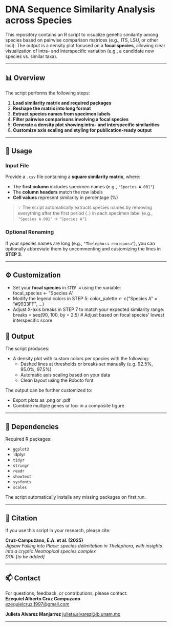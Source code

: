 # DNA Sequence Similarity Analysis across Species

This repository contains an R script to visualize genetic similarity among species based on pairwise comparison matrices (e.g., ITS, LSU, or other loci). The output is a density plot focused on a **focal species**, allowing clear visualization of intra- and interspecific variation (e.g., a candidate new species vs. similar taxa).

---

## 📊 Overview

The script performs the following steps:

1. **Load similarity matrix and required packages**
2. **Reshape the matrix into long format**
3. **Extract species names from specimen labels**
4. **Filter pairwise comparisons involving a focal species**
5. **Generate a density plot showing intra- and interspecific similarities**
6. **Customize axis scaling and styling for publication-ready output**

---

## 🔧 Usage

### Input File
Provide a `.csv` file containing a **square similarity matrix**, where:
- The **first column** includes specimen names (e.g., `"Species A.001"`)
- The **column headers** match the row labels
- **Cell values** represent similarity in percentage (%)

> 💡 The script automatically extracts species names by removing everything after the first period (`.`) in each specimen label (e.g., `"Species A.001"` → `"Species A"`).

### Optional Renaming
If your species names are long (e.g., `"Thelephora renispora"`), you can optionally abbreviate them by uncommenting and customizing the lines in **STEP 3**.

---

## ⚙️ Customization

- Set your **focal species** in `STEP 4` using the variable:  
  focal_species <- "Species A"
- Modify the legend colors in STEP 5: 
  color_palette <- c("Species A" = "#9933FF", ...)
- Adjust X-axis breaks in STEP 7 to match your expected similarity range:
  breaks = seq(90, 100, by = 2.5)  # Adjust based on focal species' lowest interspecific score

## 📂 Output

The script produces:

- A density plot with custom colors per species with the following:
  - Dashed lines at thresholds or breaks set manually (e.g. 92.5%, 95.0%, 97.5%)
  - Automatic axis scaling based on your data
  - Clean layout using the Roboto font

The output can be further customized to:
- Export plots as .png or .pdf
- Combine multiple genes or loci in a composite figure

---

## 📘 Dependencies

Required R packages:
- `ggplot2`
- `dplyr
- `tidyr`
- `stringr`
- `readr`
- `showtext`
- `sysfonts`
- `scales`

The script automatically installs any missing packages on first run.

---

## 🧪 Citation

If you use this script in your research, please cite:

**Cruz-Campuzano, E.A. et al. (2025)**  
*Jigsaw Falling into Place: species delimitation in Thelephora, with insights into a cryptic Neotropical species complex*  
_DOI: [to be added]_

---

## 📫 Contact

For questions, feedback, or contributions, please contact:  
**Ezequiel Alberto Cruz Campuzano**  
ezequielcruz.1997@gmail.com

**Julieta Alvarez Manjarrez** 
julieta.alvarez@ib.unam.mx 

---
